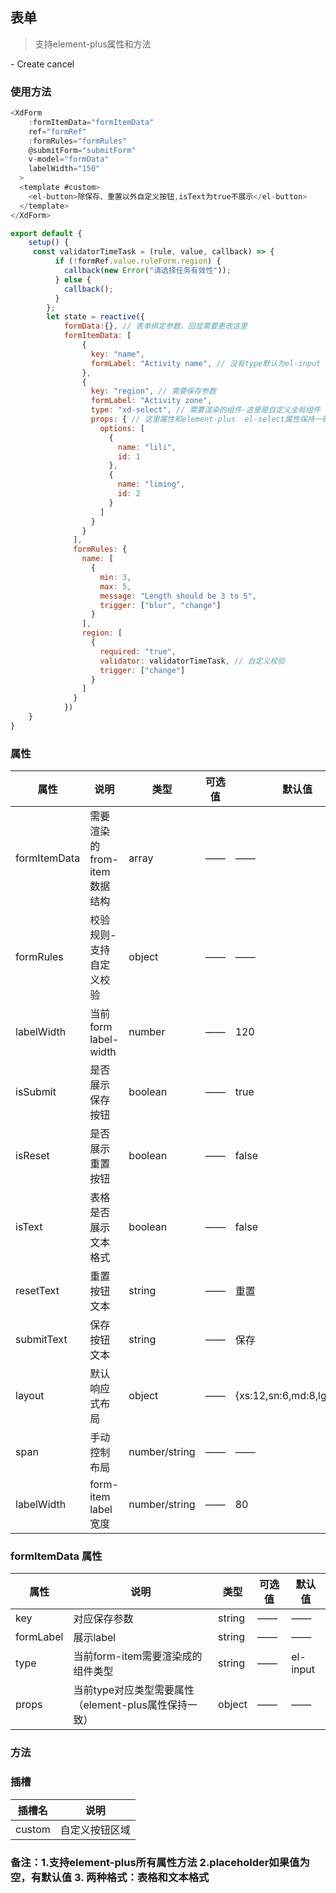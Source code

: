 ## 表单
>支持element-plus属性和方法
<div id="form">
   <el-form :model="form" label-width="120px">
    <el-form-item label="Activity name">
      <el-input v-model="form.name" />
    </el-form-item>
    <el-form-item label="Activity zone">
      <el-select v-model="form.region" placeholder="please select your zone">
        <el-option label="Zone one" value="shanghai" />
        <el-option label="Zone two" value="beijing" />
      </el-select>
    </el-form-item>
    <el-form-item label="Activity time">
      <el-col :span="11">
        <el-date-picker
          v-model="form.date1"
          type="date"
          placeholder="Pick a date"
          style="width: 100%"
        />
      </el-col>
      <el-col :span="2" class="text-center">
        <span class="text-gray-500">-</span>
      </el-col>
      <el-col :span="11">
        <el-time-picker
          v-model="form.date2"
          placeholder="Pick a time"
          style="width: 100%"
        />
      </el-col>
    </el-form-item>
    <el-form-item label="Instant delivery">
      <el-switch v-model="form.delivery" />
    </el-form-item>
    <el-form-item label="Activity type">
      <el-checkbox-group v-model="form.type">
        <el-checkbox label="Online activities" name="type" />
        <el-checkbox label="Promotion activities" name="type" />
        <el-checkbox label="Offline activities" name="type" />
        <el-checkbox label="Simple brand exposure" name="type" />
      </el-checkbox-group>
    </el-form-item>
    <el-form-item label="Resources">
      <el-radio-group v-model="form.resource">
        <el-radio label="Sponsor" />
        <el-radio label="Venue" />
      </el-radio-group>
    </el-form-item>
    <el-form-item label="Activity form">
      <el-input v-model="form.desc" type="textarea" />
    </el-form-item>
    <el-form-item>
      <el-button type="primary" @click="onSubmit">Create</el-button>
      <el-button @click="cancel">cancel</el-button>
    </el-form-item>
  </el-form>
</div>
<script type="text/javascript">
    new Vue({
        el:'#form',
        data(){
            return {
              form:{
                name: '',
                region: '',
                date1: '',
                date2: '',
                delivery: false,
                type: [],
                resource: '',
                desc: '',
              }
            }
        },
        methods:{
          onSubmit() {
            alert('是否提交')
          },
          cancel() {
            alert('取消成功')
          }
        }
    })
</script>

### 使用方法
```js
<XdForm
    :formItemData="formItemData" 
    ref="formRef" 
    :formRules="formRules" 
    @submitForm="submitForm"
    v-model="formData"
    labelWidth="150"
  > 
  <template #custom>
    <el-button>除保存、重置以外自定义按钮,isText为true不展示</el-button>
  </template>
</XdForm>

export default {
    setup() {
     const validatorTimeTask = (rule, value, callback) => {
          if (!formRef.value.ruleForm.region) {
            callback(new Error("请选择任务有效性"));
          } else {
            callback();
          }
        };
        let state = reactive({
            formData:{}, // 表单绑定参数，回显需要更改这里
            formItemData: [
                {
                  key: "name",
                  formLabel: "Activity name", // 没有type默认为el-input
                },
                {
                  key: "region", // 需要保存参数
                  formLabel: "Activity zone",
                  type: "xd-select", // 需要渲染的组件-这里是自定义全局组件
                  props: { // 这里属性和element-plus  el-select属性保持一致
                    options: [
                      {
                        name: "lili",
                        id: 1
                      },
                      {
                        name: "liming",
                        id: 2
                      }
                    ]
                  }
                }
              ],
              formRules: {
                name: [
                  {
                    min: 3,
                    max: 5,
                    message: "Length should be 3 to 5",
                    trigger: ["blur", "change"]
                  }
                ],
                region: [
                  {
                    required: "true",
                    validator: validatorTimeTask, // 自定义校验
                    trigger: ["change"]
                  }
                ]
              }
            })
    }
}
```

### 属性

| 属性         | 说明                        | 类型          | 可选值 | 默认值                      |
| ------------ | --------------------------- | ------------- | ------ | --------------------------- |
| formItemData | 需要渲染的from-item数据结构 | array         | ——     | ——                          |
| formRules    | 校验规则-支持自定义校验     | object        | ——     | ——                          |
| labelWidth   | 当前form label-width        | number        | ——     | 120                         |
| isSubmit     | 是否展示保存按钮            | boolean       | ——     | true                        |
| isReset      | 是否展示重置按钮            | boolean       | ——     | false                       |
| isText       | 表格是否展示文本格式        | boolean       | ——     | false                       |
| resetText    | 重置按钮文本                | string        | ——     | 重置                        |
| submitText   | 保存按钮文本                | string        | ——     | 保存                        |
| layout       | 默认响应式布局              | object        | ——     | {xs:12,sn:6,md:8,lg:8,xl:6} |
| span         | 手动控制布局                | number/string | ——     | ——                          |
| labelWidth   | form-item  label宽度        | number/string | ——     | 80                          |

### formItemData 属性

| 属性      | 说明                                                 | 类型   | 可选值 | 默认值   |
| --------- | ---------------------------------------------------- | ------ | ------ | -------- |
| key       | 对应保存参数                                         | string | ——     | ——       |
| formLabel | 展示label                                            | string | ——     | ——       |
| type      | 当前form-item需要渲染成的组件类型                    | string | ——     | el-input |
| props     | 当前type对应类型需要属性（element-plus属性保持一致） | object | ——     | ——       |



### 方法

### 插槽

| 插槽名 | 说明           |
| ------ | -------------- |
| custom | 自定义按钮区域 |



### 备注：1.支持element-plus所有属性方法 2.placeholder如果值为空，有默认值 3. 两种格式：表格和文本格式